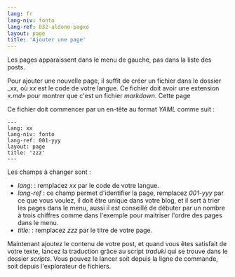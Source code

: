 ```yaml
---
lang: fr
lang-niv: fonto
lang-ref: 032-aldono-pagxo
layout: page
title: 'Ajouter une page'
---
```


Les pages apparaissent dans le menu de gauche, pas dans la liste des posts.

Pour ajouter une nouvelle page, il suffit de créer un fichier dans le dossier _xx, où _xx_ est le code de votre langue. Ce fichier doit avoir une extension _«.md»_ pour montrer que c'est un fichier _markdown_.
Cette page 

Ce fichier doit commencer par un en-tête au format _YAML_ comme suit :

```
---
lang: xx
lang-niv: fonto
lang-ref: 001-yyy
layout: page
title: 'zzz'
---
```

Les champs à changer sont :

* _lang:_ : remplacez _xx_ par le code de votre langue.
* _lang-ref_ : ce champ permet d'identifier la page, remplacez _001-yyy_ par ce que vous voulez, il doit être unique dans votre blog, et il sert à trier les pages dans le menu, aussi il est conseillé de débuter par un nombre à trois chiffres comme dans l'exemple pour maitriser l'ordre des pages dans le menu.
* _title:_ : remplacez _zzz_ par le titre de votre page.

Maintenant ajoutez le contenu de votre post, et quand vous êtes satisfait de votre texte, lancez la traduction grâce au script _traduki_ qui se trouve dans le dossier _scripts_. Vous pouvez le lancer soit depuis la ligne de commande, soit depuis l'explorateur de fichiers.

